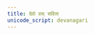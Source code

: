 ```yaml
---
title: देवो वस् सविता
unicode_script: devanagari
---
```

<div class="js_include" url="/vedAH/yajuH/taittirIyam/saMhitA/sarva-prastutiH/1/1_darshapUrNamAsAdiH/aMshAH/devo_vas_savitotpunAtu.md"  newLevelForH1="2" includeTitle="false"> </div>  

